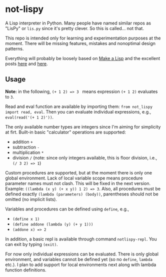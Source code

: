 # not-lispy

A Lisp interpreter in Python. Many people have named similar repos as "LisPy" or `lis.py` since it's pretty clever. So this is called... not that.

This repo is intended only for learning and experimentation purposes at the moment. There will be missing features, mistakes and nonoptimal design patterns.

Everything will probably be loosely based on [Make a Lisp](https://github.com/kanaka/mal) and the excellent posts [here](https://norvig.com/lispy.html) and [here](https://norvig.com/lispy2.html).

## Usage

**Note:** in the following, `(+ 1 2) => 3 ` means expression `(+ 1 2)` evaluates to `3`.

Read and eval function are available by importing them: `from not_lispy import read, eval`. Then you can evaluate individual expressions, e.g.,  `eval(read('(+ 1 2)'))`. 

The only available number types are integers since I'm aiming for simplicity at firt. Built-in basic "calculator" operations are supported:
- addition `+`
- subtraction `-`
- multiplication `*`
- division `/` (note: since only integers available, this is floor division, i.e., `(/ 3 2) => 1`)

Custom procedures are supported, but at the moment there is only one global environment. Lack of local variable scope means procedure parameter names must not clash. This will be fixed in the next version. Example: `((lambda (x y) (+ x y)) 1 2) => 3`. Also, all procedures must be defined exactly `(lambda (parameters) (body))`, parentheses should not be omitted (no implicit lists).

Variables and procedures can be defined using `define`, e.g.,
- `(define x 1)`
- `(define addone (lambda (y) (+ y 1)))`
- `(addone x) => 2`

In addition, a basic repl is available through command `notlispy-repl`. You can exit by typing `(exit)`.

For now only individual expressions can be evaluated. There is only global environment, and variables cannot be defined yet (so no `define`, `lambda` etc.). I plan to add support for local environments next along with lambda function definitions.
